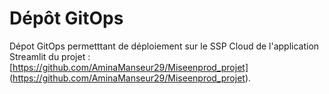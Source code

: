 # Dépôt GitOps
Dépot GitOps permetttant de déploiement sur le SSP Cloud de l'application Streamlit du projet : 
[https://github.com/AminaManseur29/Miseenprod_projet] (https://github.com/AminaManseur29/Miseenprod_projet). 



